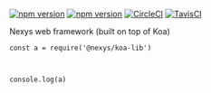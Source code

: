 [![npm version](https://badge.fury.io/js/%40nexys%2Fkoa-lib.svg)](https://www.npmjs.com/package/@nexys/koa-lib)
[![npm version](https://img.shields.io/npm/v/@nexys/koa-lib.svg)](https://www.npmjs.com/package/@nexys/koa-lib)
[![CircleCI](https://circleci.com/gh/Nexysweb/koa-lib.svg?style=svg)](https://circleci.com/gh/Nexysweb/koa-lib)
[![TavisCI](https://travis-ci.com/Nexysweb/koa-lib.svg?branch=master)](https://travis-ci.com/Nexysweb/koa-lib)

Nexys web framework (built on top of Koa)

```
const a = require('@nexys/koa-lib')



console.log(a)
```

